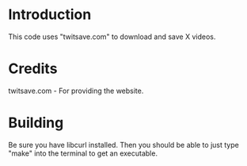 # Introduction
This code uses "twitsave.com" to download and save X videos.

# Credits
twitsave.com - For providing the website.

# Building
Be sure you have libcurl installed. Then you should be able to just type "make" into the terminal to get an executable.

